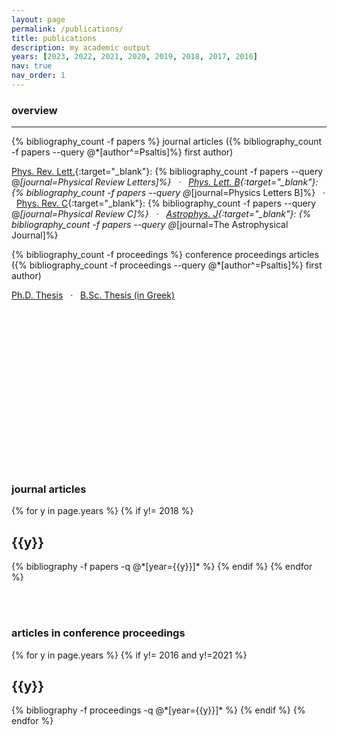 ```yaml
---
layout: page
permalink: /publications/
title: publications
description: my academic output
years: [2023, 2022, 2021, 2020, 2019, 2018, 2017, 2016]
nav: true
nav_order: 1
---
```


### overview
---
<i class="far fa-file-alt"></i> {% bibliography_count -f papers %} journal articles ({% bibliography_count -f papers --query @*[author^=Psaltis]%} first author)

[Phys. Rev. Lett.](https://prl.aps.org){:target="\_blank"}: {% bibliography_count -f papers --query @*[journal=Physical Review Letters]%} &nbsp; &middot; &nbsp; [Phys. Lett. B](https://www.sciencedirect.com/journal/physics-letters-b){:target="\_blank"}: {% bibliography_count -f papers --query @*[journal=Physics Letters B]%} &nbsp; &middot; &nbsp; [Phys. Rev. C](https://prc.aps.org){:target="\_blank"}: {% bibliography_count -f papers --query @*[journal=Physical Review C]%} &nbsp; &middot; &nbsp; [Astrophys. J](https://iopscience.iop.org/journal/0004-637X){:target="\_blank"}: {% bibliography_count -f papers --query @*[journal=The Astrophysical Journal]%}

<i class="far fa-file-alt"></i> {% bibliography_count -f proceedings %} conference proceedings articles ({% bibliography_count -f proceedings --query @*[author^=Psaltis]%} first author)

<i class="fas fa-book"></i> <a href="https://macsphere.mcmaster.ca/handle/11375/25859" target="_blank" >Ph.D. Thesis</a> &nbsp; &middot; &nbsp; <i class="fas fa-book"></i> <a href="https://doi.org/10.6084/m9.figshare.1257763.v2" target="_blank" >B.Sc. Thesis (in Greek)</a>

<br>

<svg viewBox="0 0 450 200"></svg>


<script align="center">

// set the dimensions and margins of the graph
var margin = {top: 10, right: 30, bottom: 20, left: 50},
    width = 460 - margin.left - margin.right,
    height = 200 - margin.top - margin.bottom;

// append the svg object to the body of the page
var svg = d3.select("svg")
  .append("svg")
    .attr("width", width + margin.left + margin.right)
    .attr("height", height + margin.top + margin.bottom)
  .append("g")
    .attr("transform",
          "translate(" + margin.left + "," + margin.top + ")");

// Parse the Data
d3.csv("{{ site.baseurl }}/assets/csv/data_publications.csv", function(data) {

  // List of subgroups = header of the csv files = soil condition here
  var subgroups = data.columns.slice(1)

  // List of groups = species here = value of the first column called group -> I show them on the X axis
  var groups = d3.map(data, function(d){return(d.group)}).keys()

  // Add X axis
  var x = d3.scaleBand()
      .domain(groups)
      .range([0, width])
      .padding([0.2])
  svg.append("g")
    .attr("transform", "translate(0," + height + ")")
    .call(d3.axisBottom(x).tickSize(0))
    .selectAll("path, line")
    .style("opacity", 0.0); // Adjust the opacity value



  // Add Y axis
  var y = d3.scaleLinear()
    .domain([0, 20])
    .range([ height, 0 ]);
  svg.append("g")
    .call(d3.axisLeft(y).tickValues([0, 5, 10, 15, 20]).tickSize(0))
    .selectAll("path, line")
    .style("opacity", 0.0); // Adjust the opacity value

  // color palette = one color per subgroup
  var color = d3.scaleOrdinal()
    .domain(subgroups)
    .range(['#cc0000','#E0E0E0'])

  //stack the data? --> stack per subgroup
  var stackedData = d3.stack()
    .keys(subgroups)
    (data)

  // Show the bars
  svg.append("g")
    .selectAll("g")
    // Enter in the stack data = loop key per key = group per group
    .data(stackedData)
    .enter().append("g")
      .attr("fill", function(d) { return color(d.key); })
      .selectAll("rect")
      // enter a second time = loop subgroup per subgroup to add all rectangles
      .data(function(d) { return d; })
      .enter().append("rect")
        .attr("x", function(d) { return x(d.data.group); })
        .attr("y", function(d) { return y(d[1]); })
        .attr("height", function(d) { return y(d[0]) - y(d[1]); })
        .attr("width",x.bandwidth())
      // Add mouseover and mouseout events
        .on("mouseover", function(d) {
          d3.select(this)
            .style("opacity", 0.7); // Adjust opacity or add other effects
          // You can also show tooltips or other information here

        // Show count label
          var count = d[1] - d[0];
          svg.append("text")
            .attr("class", "count-label")
            .attr("x", x(d.data.group) + x.bandwidth() / 2)
            .attr("y", y(d[1]) - 5)
            .attr("text-anchor", "middle")
            .text(count);
          })
        .on("mouseout", function(d) {
          d3.select(this)
            .style("opacity", 1); // Reset to full opacity
          // You can hide tooltips or reset other changes here
          // Remove count label
          svg.selectAll(".count-label").remove();
          })
        .on("click", function(d) {
        // Display count label permanently on click
        var count = d[1] - d[0];
        svg.append("text")
          .attr("class", "count-label click-label")
          .attr("x", x(d.data.group) + x.bandwidth() / 2)
          .attr("y", y(d[1]) - 5)
          .attr("text-anchor", "middle")
          .text(count);
        });

        // Create a legend
        var legend = svg.append("g")
            .attr("class", "legend")
            .attr("transform", "translate(" + (width - 370) + ",10)");

        // Add legend squares
        legend.selectAll("legend")
            .data(subgroups)
            .enter()
            .append("rect")
            .attr("x", 0)
            .attr("y", function(d, i) { return i * 20; }) // Adjust the spacing as needed
            .attr("width", 10) // Adjust the square width
            .attr("height", 10) // Adjust the square height
            .style("fill", color);

        // Add legend labels
        legend.selectAll("text")
            .data(subgroups)
            .enter()
            .append("text")
            .attr("x", 20) // Position the label text
            .attr("y", function(d, i) { return i * 20 + 9; }) // Adjust the vertical position
            .style("font-size", "12px")
            .text(function(d) { return d; });


})


</script>


<div class="publications">
<h3>journal articles</h3>
{% for y in page.years %}
    {% if y!= 2018 %}
  <h2 class="year">{{y}}</h2>
  {% bibliography -f papers -q @*[year={{y}}]* %}
    {% endif %}
{% endfor %}
</div>

<br><br>


<div class="publications">
<h3>articles in conference proceedings</h3>
{% for y in page.years %}
     {% if y!= 2016 and y!=2021 %}
  <h2 class="year">{{y}}</h2>
  {% bibliography -f proceedings -q @*[year={{y}}]* %}
     {% endif %}
{% endfor %}
</div>
